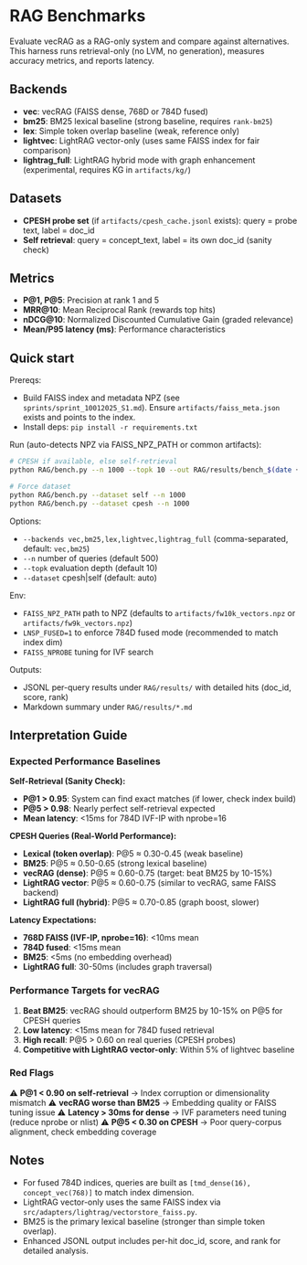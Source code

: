 # RAG Benchmarks

Evaluate vecRAG as a RAG-only system and compare against alternatives. This harness runs retrieval-only (no LVM, no generation), measures accuracy metrics, and reports latency.

## Backends

- **vec**: vecRAG (FAISS dense, 768D or 784D fused)
- **bm25**: BM25 lexical baseline (strong baseline, requires `rank-bm25`)
- **lex**: Simple token overlap baseline (weak, reference only)
- **lightvec**: LightRAG vector-only (uses same FAISS index for fair comparison)
- **lightrag_full**: LightRAG hybrid mode with graph enhancement (experimental, requires KG in `artifacts/kg/`)

## Datasets

- **CPESH probe set** (if `artifacts/cpesh_cache.jsonl` exists): query = probe text, label = doc_id
- **Self retrieval**: query = concept_text, label = its own doc_id (sanity check)

## Metrics

- **P@1, P@5**: Precision at rank 1 and 5
- **MRR@10**: Mean Reciprocal Rank (rewards top hits)
- **nDCG@10**: Normalized Discounted Cumulative Gain (graded relevance)
- **Mean/P95 latency (ms)**: Performance characteristics

## Quick start

Prereqs:
- Build FAISS index and metadata NPZ (see `sprints/sprint_10012025_S1.md`). Ensure `artifacts/faiss_meta.json` exists and points to the index.
- Install deps: `pip install -r requirements.txt`

Run (auto-detects NPZ via FAISS_NPZ_PATH or common artifacts):

```bash
# CPESH if available, else self-retrieval
python RAG/bench.py --n 1000 --topk 10 --out RAG/results/bench_$(date +%Y%m%d_%H%M).jsonl

# Force dataset
python RAG/bench.py --dataset self --n 1000
python RAG/bench.py --dataset cpesh --n 1000
```

Options:
- `--backends vec,bm25,lex,lightvec,lightrag_full` (comma-separated, default: `vec,bm25`)
- `--n` number of queries (default 500)
- `--topk` evaluation depth (default 10)
- `--dataset` cpesh|self (default: auto)

Env:
- `FAISS_NPZ_PATH` path to NPZ (defaults to `artifacts/fw10k_vectors.npz` or `artifacts/fw9k_vectors.npz`)
- `LNSP_FUSED=1` to enforce 784D fused mode (recommended to match index dim)
- `FAISS_NPROBE` tuning for IVF search

Outputs:
- JSONL per-query results under `RAG/results/` with detailed hits (doc_id, score, rank)
- Markdown summary under `RAG/results/*.md`

## Interpretation Guide

### Expected Performance Baselines

**Self-Retrieval (Sanity Check):**
- **P@1 > 0.95**: System can find exact matches (if lower, check index build)
- **P@5 > 0.98**: Nearly perfect self-retrieval expected
- **Mean latency**: <15ms for 784D IVF-IP with nprobe=16

**CPESH Queries (Real-World Performance):**
- **Lexical (token overlap)**: P@5 ≈ 0.30-0.45 (weak baseline)
- **BM25**: P@5 ≈ 0.50-0.65 (strong lexical baseline)
- **vecRAG (dense)**: P@5 ≈ 0.60-0.75 (target: beat BM25 by 10-15%)
- **LightRAG vector**: P@5 ≈ 0.60-0.75 (similar to vecRAG, same FAISS backend)
- **LightRAG full (hybrid)**: P@5 ≈ 0.70-0.85 (graph boost, slower)

**Latency Expectations:**
- **768D FAISS (IVF-IP, nprobe=16)**: <10ms mean
- **784D fused**: <15ms mean
- **BM25**: <5ms (no embedding overhead)
- **LightRAG full**: 30-50ms (includes graph traversal)

### Performance Targets for vecRAG

1. **Beat BM25**: vecRAG should outperform BM25 by 10-15% on P@5 for CPESH queries
2. **Low latency**: <15ms mean for 784D fused retrieval
3. **High recall**: P@5 > 0.60 on real queries (CPESH probes)
4. **Competitive with LightRAG vector-only**: Within 5% of lightvec baseline

### Red Flags

⚠️ **P@1 < 0.90 on self-retrieval** → Index corruption or dimensionality mismatch
⚠️ **vecRAG worse than BM25** → Embedding quality or FAISS tuning issue
⚠️ **Latency > 30ms for dense** → IVF parameters need tuning (reduce nprobe or nlist)
⚠️ **P@5 < 0.30 on CPESH** → Poor query-corpus alignment, check embedding coverage

## Notes
- For fused 784D indices, queries are built as `[tmd_dense(16), concept_vec(768)]` to match index dimension.
- LightRAG vector-only uses the same FAISS index via `src/adapters/lightrag/vectorstore_faiss.py`.
- BM25 is the primary lexical baseline (stronger than simple token overlap).
- Enhanced JSONL output includes per-hit doc_id, score, and rank for detailed analysis.
